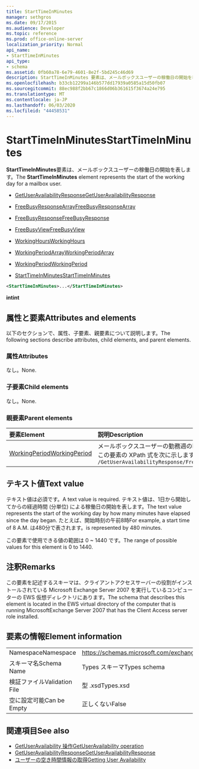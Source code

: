 ```yaml
---
title: StartTimeInMinutes
manager: sethgros
ms.date: 09/17/2015
ms.audience: Developer
ms.topic: reference
ms.prod: office-online-server
localization_priority: Normal
api_name:
- StartTimeInMinutes
api_type:
- schema
ms.assetid: 0fb60a78-6e79-4601-8e2f-5bd245c46d69
description: StartTimeInMinutes 要素は、メールボックスユーザーの稼働日の開始を表します。
ms.openlocfilehash: b33cb12299a146b577dd17939a0585a15d50fb07
ms.sourcegitcommit: 88ec988f2bb67c1866d06b361615f3674a24e795
ms.translationtype: MT
ms.contentlocale: ja-JP
ms.lasthandoff: 06/03/2020
ms.locfileid: "44458531"
---
```

# <a name="starttimeinminutes"></a><span data-ttu-id="7d9b0-103">StartTimeInMinutes</span><span class="sxs-lookup"><span data-stu-id="7d9b0-103">StartTimeInMinutes</span></span>

<span data-ttu-id="7d9b0-104">**StartTimeInMinutes**要素は、メールボックスユーザーの稼働日の開始を表します。</span><span class="sxs-lookup"><span data-stu-id="7d9b0-104">The **StartTimeInMinutes** element represents the start of the working day for a mailbox user.</span></span> 
  
- [<span data-ttu-id="7d9b0-105">GetUserAvailabilityResponse</span><span class="sxs-lookup"><span data-stu-id="7d9b0-105">GetUserAvailabilityResponse</span></span>](getuseravailabilityresponse.md)
  
- [<span data-ttu-id="7d9b0-106">FreeBusyResponseArray</span><span class="sxs-lookup"><span data-stu-id="7d9b0-106">FreeBusyResponseArray</span></span>](freebusyresponsearray.md)
  
- [<span data-ttu-id="7d9b0-107">FreeBusyResponse</span><span class="sxs-lookup"><span data-stu-id="7d9b0-107">FreeBusyResponse</span></span>](freebusyresponse.md)
  
- [<span data-ttu-id="7d9b0-108">FreeBusyView</span><span class="sxs-lookup"><span data-stu-id="7d9b0-108">FreeBusyView</span></span>](freebusyview.md)
  
- [<span data-ttu-id="7d9b0-109">WorkingHours</span><span class="sxs-lookup"><span data-stu-id="7d9b0-109">WorkingHours</span></span>](workinghours-ex15websvcsotherref.md)
  
- [<span data-ttu-id="7d9b0-110">WorkingPeriodArray</span><span class="sxs-lookup"><span data-stu-id="7d9b0-110">WorkingPeriodArray</span></span>](workingperiodarray.md)
  
- [<span data-ttu-id="7d9b0-111">WorkingPeriod</span><span class="sxs-lookup"><span data-stu-id="7d9b0-111">WorkingPeriod</span></span>](workingperiod.md)
  
- [<span data-ttu-id="7d9b0-112">StartTimeInMinutes</span><span class="sxs-lookup"><span data-stu-id="7d9b0-112">StartTimeInMinutes</span></span>](starttimeinminutes.md)
  
```xml
<StartTimeInMinutes>...</StartTimeInMinutes>
```

<span data-ttu-id="7d9b0-113">**int**</span><span class="sxs-lookup"><span data-stu-id="7d9b0-113">**int**</span></span>

## <a name="attributes-and-elements"></a><span data-ttu-id="7d9b0-114">属性と要素</span><span class="sxs-lookup"><span data-stu-id="7d9b0-114">Attributes and elements</span></span>

<span data-ttu-id="7d9b0-115">以下のセクションで、属性、子要素、親要素について説明します。</span><span class="sxs-lookup"><span data-stu-id="7d9b0-115">The following sections describe attributes, child elements, and parent elements.</span></span>
  
### <a name="attributes"></a><span data-ttu-id="7d9b0-116">属性</span><span class="sxs-lookup"><span data-stu-id="7d9b0-116">Attributes</span></span>

<span data-ttu-id="7d9b0-117">なし。</span><span class="sxs-lookup"><span data-stu-id="7d9b0-117">None.</span></span>
  
### <a name="child-elements"></a><span data-ttu-id="7d9b0-118">子要素</span><span class="sxs-lookup"><span data-stu-id="7d9b0-118">Child elements</span></span>

<span data-ttu-id="7d9b0-119">なし。</span><span class="sxs-lookup"><span data-stu-id="7d9b0-119">None.</span></span>
  
### <a name="parent-elements"></a><span data-ttu-id="7d9b0-120">親要素</span><span class="sxs-lookup"><span data-stu-id="7d9b0-120">Parent elements</span></span>

|<span data-ttu-id="7d9b0-121">**要素**</span><span class="sxs-lookup"><span data-stu-id="7d9b0-121">**Element**</span></span>|<span data-ttu-id="7d9b0-122">**説明**</span><span class="sxs-lookup"><span data-stu-id="7d9b0-122">**Description**</span></span>|
|:-----|:-----|
|[<span data-ttu-id="7d9b0-123">WorkingPeriod</span><span class="sxs-lookup"><span data-stu-id="7d9b0-123">WorkingPeriod</span></span>](workingperiod.md) <br/> |<span data-ttu-id="7d9b0-124">メールボックスユーザーの勤務週の曜日と時間を含みます。</span><span class="sxs-lookup"><span data-stu-id="7d9b0-124">Contains the work week days and hours of the mailbox user.</span></span>  <br/> <span data-ttu-id="7d9b0-125">この要素の XPath 式を次に示します。</span><span class="sxs-lookup"><span data-stu-id="7d9b0-125">The following is the XPath expression to this element:</span></span>  <br/>  `/GetUserAvailabilityResponse/FreeBusyResponseArray/FreeBusyResponse/FreeBusyView/WorkingHours/WorkingPeriodArray/WorkingPeriod` <br/> |
   
## <a name="text-value"></a><span data-ttu-id="7d9b0-126">テキスト値</span><span class="sxs-lookup"><span data-stu-id="7d9b0-126">Text value</span></span>

<span data-ttu-id="7d9b0-127">テキスト値は必須です。</span><span class="sxs-lookup"><span data-stu-id="7d9b0-127">A text value is required.</span></span> <span data-ttu-id="7d9b0-128">テキスト値は、1日から開始してからの経過時間 (分単位) による稼働日の開始を表します。</span><span class="sxs-lookup"><span data-stu-id="7d9b0-128">The text value represents the start of the working day by how many minutes have elapsed since the day began.</span></span> <span data-ttu-id="7d9b0-129">たとえば、開始時刻の午前8時</span><span class="sxs-lookup"><span data-stu-id="7d9b0-129">For example, a start time of 8 A.M.</span></span> <span data-ttu-id="7d9b0-130">は480分で表されます。</span><span class="sxs-lookup"><span data-stu-id="7d9b0-130">is represented by 480 minutes.</span></span>
  
<span data-ttu-id="7d9b0-131">この要素で使用できる値の範囲は 0 ~ 1440 です。</span><span class="sxs-lookup"><span data-stu-id="7d9b0-131">The range of possible values for this element is 0 to 1440.</span></span>
  
## <a name="remarks"></a><span data-ttu-id="7d9b0-132">注釈</span><span class="sxs-lookup"><span data-stu-id="7d9b0-132">Remarks</span></span>

<span data-ttu-id="7d9b0-133">この要素を記述するスキーマは、クライアントアクセスサーバーの役割がインストールされている Microsoft Exchange Server 2007 を実行しているコンピューターの EWS 仮想ディレクトリにあります。</span><span class="sxs-lookup"><span data-stu-id="7d9b0-133">The schema that describes this element is located in the EWS virtual directory of the computer that is running MicrosoftExchange Server 2007 that has the Client Access server role installed.</span></span>
  
## <a name="element-information"></a><span data-ttu-id="7d9b0-134">要素の情報</span><span class="sxs-lookup"><span data-stu-id="7d9b0-134">Element information</span></span>

|||
|:-----|:-----|
|<span data-ttu-id="7d9b0-135">Namespace</span><span class="sxs-lookup"><span data-stu-id="7d9b0-135">Namespace</span></span>  <br/> |https://schemas.microsoft.com/exchange/services/2006/types  <br/> |
|<span data-ttu-id="7d9b0-136">スキーマ名</span><span class="sxs-lookup"><span data-stu-id="7d9b0-136">Schema Name</span></span>  <br/> |<span data-ttu-id="7d9b0-137">Types スキーマ</span><span class="sxs-lookup"><span data-stu-id="7d9b0-137">Types schema</span></span>  <br/> |
|<span data-ttu-id="7d9b0-138">検証ファイル</span><span class="sxs-lookup"><span data-stu-id="7d9b0-138">Validation File</span></span>  <br/> |<span data-ttu-id="7d9b0-139">型 .xsd</span><span class="sxs-lookup"><span data-stu-id="7d9b0-139">Types.xsd</span></span>  <br/> |
|<span data-ttu-id="7d9b0-140">空に設定可能</span><span class="sxs-lookup"><span data-stu-id="7d9b0-140">Can be Empty</span></span>  <br/> |<span data-ttu-id="7d9b0-141">正しくない</span><span class="sxs-lookup"><span data-stu-id="7d9b0-141">False</span></span>  <br/> |
   
## <a name="see-also"></a><span data-ttu-id="7d9b0-142">関連項目</span><span class="sxs-lookup"><span data-stu-id="7d9b0-142">See also</span></span>

- [<span data-ttu-id="7d9b0-143">GetUserAvailability 操作</span><span class="sxs-lookup"><span data-stu-id="7d9b0-143">GetUserAvailability operation</span></span>](getuseravailability-operation.md)
- [<span data-ttu-id="7d9b0-144">GetUserAvailabilityResponse</span><span class="sxs-lookup"><span data-stu-id="7d9b0-144">GetUserAvailabilityResponse</span></span>](getuseravailabilityresponse.md)
- [<span data-ttu-id="7d9b0-145">ユーザーの空き時間情報の取得</span><span class="sxs-lookup"><span data-stu-id="7d9b0-145">Getting User Availability</span></span>](https://msdn.microsoft.com/library/d4133fcb-9b0f-4e6b-aadf-a389da83516a%28Office.15%29.aspx)

